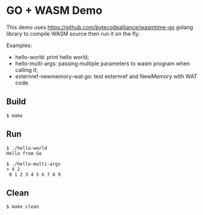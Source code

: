 # GO + WASM Demo

This demo uses https://github.com/bytecodealliance/wasmtime-go golang library
to compile WASM source then run it on the fly.

Examples:

* hello-world: print hello world;
* hello-multi-args: passing multiple parameters to wasm program when calling it;
* externref-newmemory-wat.go: test externref and NewMemory with WAT code.

## Build

```shell
$ make
```

## Run

```shell
$ ./hello-world 
Hello from Go

$ ./hello-multi-args 
> 4 2
 0 1 2 3 4 5 6 7 8 9
```

## Clean

```shell
$ make clean
```
